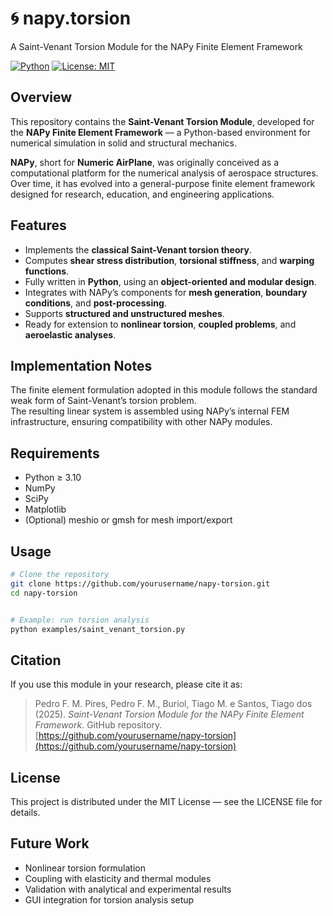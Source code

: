 # 🌀 napy.torsion

A Saint-Venant Torsion Module for the NAPy Finite Element Framework

[![Python](https://img.shields.io/badge/Python-3.10%2B-blue)](https://www.python.org/)
[![License: MIT](https://img.shields.io/badge/License-MIT-green)](LICENSE)

## Overview
This repository contains the **Saint-Venant Torsion Module**, developed for the **NAPy Finite Element Framework** — a Python-based environment for numerical simulation in solid and structural mechanics.

**NAPy**, short for **Numeric AirPlane**, was originally conceived as a computational platform for the numerical analysis of aerospace structures. Over time, it has evolved into a general-purpose finite element framework designed for research, education, and engineering applications.

## Features
- Implements the **classical Saint-Venant torsion theory**.  
- Computes **shear stress distribution**, **torsional stiffness**, and **warping functions**.  
- Fully written in **Python**, using an **object-oriented and modular design**.  
- Integrates with NAPy’s components for **mesh generation**, **boundary conditions**, and **post-processing**.  
- Supports **structured and unstructured meshes**.  
- Ready for extension to **nonlinear torsion**, **coupled problems**, and **aeroelastic analyses**.

## Implementation Notes
The finite element formulation adopted in this module follows the standard weak form of Saint-Venant’s torsion problem.  
The resulting linear system is assembled using NAPy’s internal FEM infrastructure, ensuring compatibility with other NAPy modules.

## Requirements
- Python ≥ 3.10  
- NumPy  
- SciPy  
- Matplotlib  
- (Optional) meshio or gmsh for mesh import/export

## Usage
```bash
# Clone the repository
git clone https://github.com/yourusername/napy-torsion.git
cd napy-torsion


# Example: run torsion analysis
python examples/saint_venant_torsion.py
```

## Citation
If you use this module in your research, please cite it as:

> Pedro F. M. Pires, Pedro F. M., Buriol, Tiago M. e Santos, Tiago dos (2025). *Saint-Venant Torsion Module for the NAPy Finite Element Framework*. GitHub repository.  
> [https://github.com/yourusername/napy-torsion](https://github.com/yourusername/napy-torsion)

## License

This project is distributed under the MIT License — see the LICENSE
 file for details.

## Future Work

- Nonlinear torsion formulation
- Coupling with elasticity and thermal modules
- Validation with analytical and experimental results
- GUI integration for torsion analysis setup